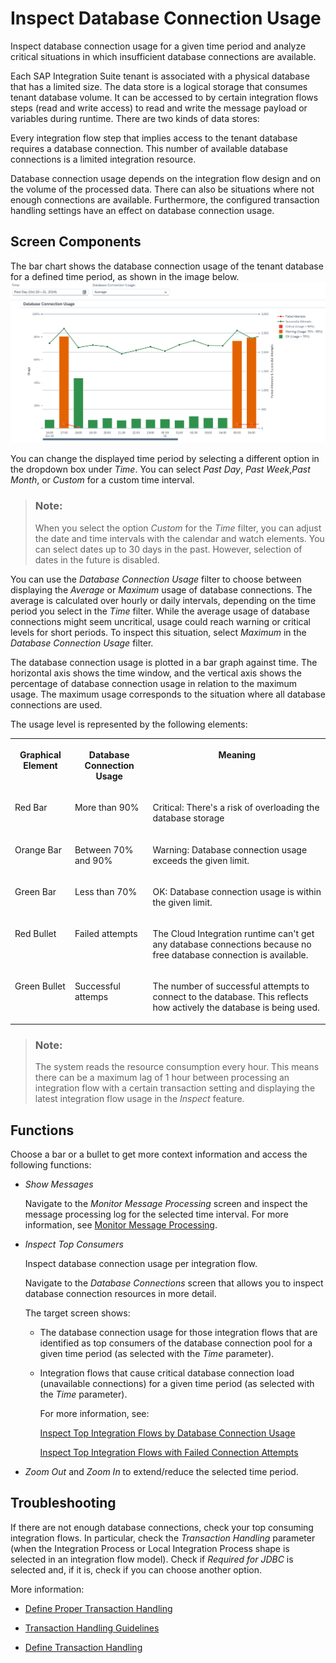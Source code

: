 <!-- loio567eb42ef7c349e78c8c814dfeecd696 -->

# Inspect Database Connection Usage

Inspect database connection usage for a given time period and analyze critical situations in which insufficient database connections are available.

Each SAP Integration Suite tenant is associated with a physical database that has a limited size. The data store is a logical storage that consumes tenant database volume. It can be accessed to by certain integration flows steps \(read and write access\) to read and write the message payload or variables during runtime. There are two kinds of data stores:

Every integration flow step that implies access to the tenant database requires a database connection. This number of available database connections is a limited integration resource.

Database connection usage depends on the integration flow design and on the volume of the processed data. There can also be situations where not enough connections are available. Furthermore, the configured transaction handling settings have an effect on database connection usage.



<a name="loio567eb42ef7c349e78c8c814dfeecd696__section_czd_4dk_dcc"/>

## Screen Components

The bar chart shows the database connection usage of the tenant database for a defined time period, as shown in the image below.![](images/Database_Connection_Usage_cddfbbd.png)

You can change the displayed time period by selecting a different option in the dropdown box under *Time*. You can select *Past Day*, *Past Week*,*Past Month*, or *Custom* for a custom time interval.

> ### Note:  
> When you select the option *Custom* for the *Time* filter, you can adjust the date and time intervals with the calendar and watch elements. You can select dates up to 30 days in the past. However, selection of dates in the future is disabled.

You can use the *Database Connection Usage* filter to choose between displaying the *Average* or *Maximum* usage of database connections. The average is calculated over hourly or daily intervals, depending on the time period you select in the *Time* filter. While the average usage of database connections might seem uncritical, usage could reach warning or critical levels for short periods. To inspect this situation, select *Maximum* in the *Database Connection Usage* filter.

The database connection usage is plotted in a bar graph against time. The horizontal axis shows the time window, and the vertical axis shows the percentage of database connection usage in relation to the maximum usage. The maximum usage corresponds to the situation where all database connections are used.

The usage level is represented by the following elements:


<table>
<tr>
<th valign="top">

Graphical Element

</th>
<th valign="top">

Database Connection Usage

</th>
<th valign="top">

Meaning

</th>
</tr>
<tr>
<td valign="top">

Red Bar

</td>
<td valign="top">

More than 90%

</td>
<td valign="top">

Critical: There's a risk of overloading the database storage

</td>
</tr>
<tr>
<td valign="top">

Orange Bar

</td>
<td valign="top">

Between 70% and 90%

</td>
<td valign="top">

Warning: Database connection usage exceeds the given limit.

</td>
</tr>
<tr>
<td valign="top">

Green Bar

</td>
<td valign="top">

Less than 70%

</td>
<td valign="top">

OK: Database connection usage is within the given limit.

</td>
</tr>
<tr>
<td valign="top">

Red Bullet

</td>
<td valign="top">

Failed attempts

</td>
<td valign="top">

The Cloud Integration runtime can't get any database connections because no free database connection is available.

</td>
</tr>
<tr>
<td valign="top">

Green Bullet

</td>
<td valign="top">

Successful attemps

</td>
<td valign="top">

The number of successful attempts to connect to the database. This reflects how actively the database is being used.

</td>
</tr>
</table>

> ### Note:  
> The system reads the resource consumption every hour. This means there can be a maximum lag of 1 hour between processing an integration flow with a certain transaction setting and displaying the latest integration flow usage in the *Inspect* feature.



<a name="loio567eb42ef7c349e78c8c814dfeecd696__section_tqd_3w1_bxb"/>

## Functions

Choose a bar or a bullet to get more context information and access the following functions:

-   *Show Messages*

    Navigate to the *Monitor Message Processing* screen and inspect the message processing log for the selected time interval. For more information, see [Monitor Message Processing](monitor-message-processing-314df3f.md).

-   *Inspect Top Consumers*

    Inspect database connection usage per integration flow.

    Navigate to the *Database Connections* screen that allows you to inspect database connection resources in more detail.

    The target screen shows:

    -   The database connection usage for those integration flows that are identified as top consumers of the database connection pool for a given time period \(as selected with the *Time* parameter\).

    -   Integration flows that cause critical database connection load \(unavailable connections\) for a given time period \(as selected with the *Time* parameter\).

        For more information, see:

        [Inspect Top Integration Flows by Database Connection Usage](inspect-top-integration-flows-by-database-connection-usage-79c5a05.md)

        [Inspect Top Integration Flows with Failed Connection Attempts](inspect-top-integration-flows-with-failed-connection-attempts-5d9d214.md)


-   *Zoom Out* and *Zoom In* to extend/reduce the selected time period.




<a name="loio567eb42ef7c349e78c8c814dfeecd696__section_vgy_pw5_ywb"/>

## Troubleshooting

If there are not enough database connections, check your top consuming integration flows. In particular, check the *Transaction Handling* parameter \(when the Integration Process or Local Integration Process shape is selected in an integration flow model\). Check if *Required for JDBC* is selected and, if it is, check if you can choose another option.

More information:

-   [Define Proper Transaction Handling](define-proper-transaction-handling-1c31963.md)

-   [Transaction Handling Guidelines](transaction-handling-guidelines-52e3f67.md)

-   [Define Transaction Handling](define-transaction-handling-2a5d4bc.md)


